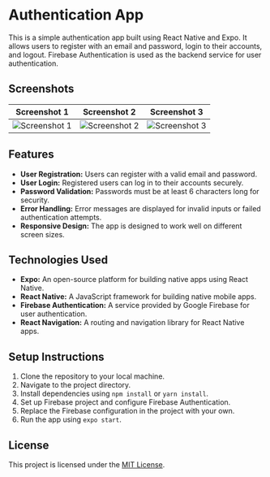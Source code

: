 
# Authentication App

This is a simple authentication app built using React Native and Expo. It allows users to register with an email and password, login to their accounts, and logout. Firebase Authentication is used as the backend service for user authentication.
## Screenshots

| Screenshot 1 | Screenshot 2 | Screenshot 3 |
| ------------ | ------------ | ------------ |
| ![Screenshot 1](https://github.com/fahad0samara/React-native-firebase-auth/assets/90055525/7e86a046-3f2c-482a-842c-568da7372038) | ![Screenshot 2](https://github.com/fahad0samara/React-native-firebase-auth/assets/90055525/c17351a8-2527-4bed-a1d0-1600461f503e) | ![Screenshot 3](https://github.com/fahad0samara/React-native-firebase-auth/assets/90055525/54370f06-5790-4476-aca9-27004de333c2) |



## Features

- **User Registration:** Users can register with a valid email and password.
- **User Login:** Registered users can log in to their accounts securely.
- **Password Validation:** Passwords must be at least 6 characters long for security.
- **Error Handling:** Error messages are displayed for invalid inputs or failed authentication attempts.
- **Responsive Design:** The app is designed to work well on different screen sizes.

## Technologies Used

- **Expo:** An open-source platform for building native apps using React Native.
- **React Native:** A JavaScript framework for building native mobile apps.
- **Firebase Authentication:** A service provided by Google Firebase for user authentication.
- **React Navigation:** A routing and navigation library for React Native apps.

## Setup Instructions

1. Clone the repository to your local machine.
2. Navigate to the project directory.
3. Install dependencies using `npm install` or `yarn install`.
4. Set up Firebase project and configure Firebase Authentication.
5. Replace the Firebase configuration in the project with your own.
6. Run the app using `expo start`.




## License

This project is licensed under the [MIT License](LICENSE).


